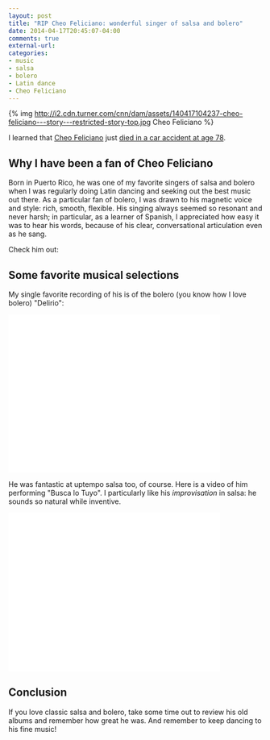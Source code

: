 ```yaml
---
layout: post
title: "RIP Cheo Feliciano: wonderful singer of salsa and bolero"
date: 2014-04-17T20:45:07-04:00
comments: true
external-url: 
categories: 
- music
- salsa
- bolero
- Latin dance
- Cheo Feliciano
---
```

{% img http://i2.cdn.turner.com/cnn/dam/assets/140417104237-cheo-feliciano---story---restricted-story-top.jpg Cheo Feliciano %}

I learned that [Cheo Feliciano](http://en.wikipedia.org/wiki/Cheo_Feliciano) just [died in a car accident at age 78](http://www.cnn.com/2014/04/17/showbiz/cheo-feliciano-obit/).

## Why I have been a fan of Cheo Feliciano

Born in Puerto Rico, he was one of my favorite singers of salsa and bolero when I was regularly doing Latin dancing and seeking out the best music out there. As a particular fan of bolero, I was drawn to his magnetic voice and style: rich, smooth, flexible. His singing always seemed so resonant and never harsh; in particular, as a learner of Spanish, I appreciated how easy it was to hear his words, because of his clear, conversational articulation even as he sang.

Check him out:

<!--more-->

## Some favorite musical selections

My single favorite recording of his is of the bolero (you know how I love bolero) "Delirio":

<iframe width="420" height="315" src="//www.youtube.com/embed/M4Unt7OwkJc" frameborder="0" allowfullscreen></iframe>

He was fantastic at uptempo salsa too, of course. Here is a video of him performing "Busca lo Tuyo". I particularly like his *improvisation* in salsa: he sounds so natural while inventive.

<iframe width="420" height="315" src="//www.youtube.com/embed/erddzOK3Eys" frameborder="0" allowfullscreen></iframe>

## Conclusion

If you love classic salsa and bolero, take some time out to review his old albums and remember how great he was. And remember to keep dancing to his fine music!
